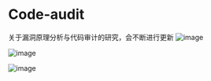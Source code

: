 # Code-audit
关于漏洞原理分析与代码审计的研究，会不断进行更新
![image](https://github.com/shanshanerxi/Code-audit/assets/126464165/507b0b78-5796-4276-b7af-c27f4629c5a1)

![image](https://github.com/shanshanerxi/Code-audit/assets/126464165/c55b7542-7a40-4647-b0a6-4a93cea43997)

![image](https://github.com/shanshanerxi/Code-audit/assets/126464165/51643be2-92ea-4a72-9720-a47ae17fb8b0)
